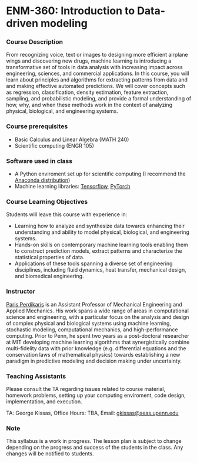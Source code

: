 # ENM-360: Introduction to Data-driven modeling

### Course Description

From recognizing voice, text or images to designing more efficient airplane wings and discovering new drugs, machine learning is introducing a transformative set of tools in data analysis with increasing impact across engineering, sciences, and commercial applications. In this course, you will learn about principles and algorithms for extracting patterns from data and and making effective automated predictions. We will cover concepts such as regression, classification, density estimation, feature extraction, sampling, and probabilistic modeling, and provide a formal understanding of how, why, and when these methods work in the context of analyzing physical, biological, and engineering systems. 


### Course prerequisites

- Basic Calculus and Linear Algebra (MATH 240)
- Scientific computing (ENGR 105)

### Software used in class

- A Python enviroment set up for scientific computing (I recommend the [Anaconda distribution](https://anaconda.org/anaconda/python))
- Machine learning libraries: [Tensorflow](https://www.tensorflow.org/), [PyTorch](http://pytorch.org/)

### Course Learning Objectives

Students will leave this course with experience in:

- Learning how to analyze and synthesize data towards enhancing their understanding and ability to model physical, biological, and engineering systems. 
- Hands-on skills on contemporary machine learning tools enabling them to construct prediction models, extract patterns and characterize the statistical properties of data.
- Applications of these tools spanning a diverse set of engineering disciplines, including fluid dynamics, heat transfer, mechanical design, and biomedical engineering.


### Instructor

[Paris Perdikaris](https://www.seas.upenn.edu/directory/profile.php?ID=237) is an Assistant Professor of Mechanical Engineering and Applied Mechanics. His work spans a wide range of areas in computational science and engineering, with a particular focus on the analysis and design of complex physical and biological systems using machine learning, stochastic modeling, computational mechanics, and high-performance computing. Prior to Penn, he spent two years as a post-doctoral researcher at MIT developing machine learning algorithms that synergistically combine multi-fidelity data with prior knowledge (e.g. differential equations and the conservation laws of mathematical physics) towards establishing a new paradigm in predictive modeling and decision making under uncertainty.


### Teaching Assistants

Please consult the TA regarding issues related to course material, homework problems, setting up your computing enviroment, code design, implementation, and execution.

TA: George Kissas,  Office Hours: TBA, Email: <gkissas@seas.upenn.edu>


### Note

This syllabus is a work in progress. The lesson plan is subject to change depending on the progress and success of the students in the class. Any changes will be notified to students.

